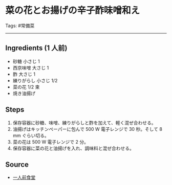 # 菜の花とお揚げの辛子酢味噌和え

Tags: #常備菜

---

## Ingredients (1 人前)
* 砂糖 小さじ 1
* 西京味噌 大さじ 1
* 酢 大さじ 1
* 練りがらし 小さじ 1/2
* 菜の花 1/2 束
* 焼き油揚げ

## Steps
1. 保存容器に砂糖、味噌、練りがらしと酢を加えて、軽く混ぜ合わせる。
2. 油揚げはキッチンペーパーに包んで 500 W 電子レンジで 30 秒。そして 8 mm ぐらい切る。
3. 菜の花は 500 W 電子レンジで 2 分。
4. 保存容器に菜の花と油揚げを入れ、調味料と混ぜ合わせる。

## Source
* [一人前食堂](https://www.youtube.com/watch?v=NQyfqglh2-A)
